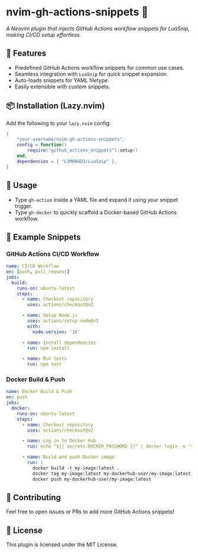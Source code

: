 # nvim-gh-actions-snippets 🚀

*A Neovim plugin that injects GitHub Actions workflow snippets for LuaSnip, making CI/CD setup effortless.*

## 📜 Features
- Predefined GitHub Actions workflow snippets for common use cases.
- Seamless integration with `LuaSnip` for quick snippet expansion.
- Auto-loads snippets for YAML filetype.
- Easily extensible with custom snippets.

## 📦 Installation (Lazy.nvim)
Add the following to your `lazy.nvim` config:

```lua
{
    "your-username/nvim-gh-actions-snippets",
    config = function()
        require("github_actions_snippets").setup()
    end,
    dependencies = { "L3MON4D3/LuaSnip" },
}
```

## 🔧 Usage
- Type `gh-action` inside a YAML file and expand it using your snippet trigger.
- Type `gh-docker` to quickly scaffold a Docker-based GitHub Actions workflow.

## 📌 Example Snippets
### GitHub Actions CI/CD Workflow
```yaml
name: CI/CD Workflow
on: [push, pull_request]
jobs:
  build:
    runs-on: ubuntu-latest
    steps:
      - name: Checkout repository
        uses: actions/checkout@v2

      - name: Setup Node.js
        uses: actions/setup-node@v3
        with:
          node-version: '16'

      - name: Install dependencies
        run: npm install

      - name: Run tests
        run: npm test
```

### Docker Build & Push
```yaml
name: Docker Build & Push
on: push
jobs:
  docker:
    runs-on: ubuntu-latest
    steps:
      - name: Checkout repository
        uses: actions/checkout@v2

      - name: Log in to Docker Hub
        run: echo "${{ secrets.DOCKER_PASSWORD }}" | docker login -u "${{ secrets.DOCKER_USERNAME }}" --password-stdin

      - name: Build and push Docker image
        run: |
          docker build -t my-image:latest .
          docker tag my-image:latest my-dockerhub-user/my-image:latest
          docker push my-dockerhub-user/my-image:latest
```

## 🚀 Contributing
Feel free to open issues or PRs to add more GitHub Actions snippets!

## 📜 License
This plugin is licensed under the MIT License.

